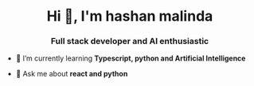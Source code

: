 <h1 align="center">Hi 👋, I'm hashan malinda</h1>
<h3 align="center">Full stack developer and AI enthusiastic</h3>

- 🌱 I’m currently learning **Typescript, python and Artificial Intelligence**

- 💬 Ask me about **react and python**

<p align="left">
</p>

<!--
<p><img src="https://github-readme-stats.vercel.app/api/top-langs?username=hashan789&show_icons=true&locale=en&layout=compact" alt="hashan789"/></p>

<!---<p>&nbsp;<img align="center" src="https://github-readme-stats.vercel.app/api?username=hashan789&show_icons=true&locale=en" alt="hashan789" /></p>--->

<!---<p><img align="center" src="https://github-readme-streak-stats.herokuapp.com/?user=hashan789&" alt="hashan789" /></p>-->
